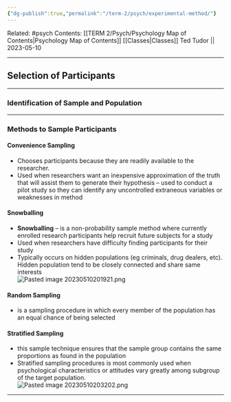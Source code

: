 ```yaml
---
{"dg-publish":true,"permalink":"/term-2/psych/experimental-method/"}
---
```


Related: #psych
Contents: [[TERM 2/Psych/Psychology Map of Contents\|Psychology Map of Contents]]
[[Classes\|Classes]]
Ted Tudor || 2023-05-10
***

## Selection of Participants
---
### Identification of Sample and Population
--- 
### Methods to Sample Participants
#### Convenience Sampling
- Chooses participants because they are readily available to the researcher. 
- Used when researchers want an inexpensive approximation of the truth that will assist them to generate their hypothesis – used to conduct a pilot study so they can identify any uncontrolled extraneous variables or weaknesses in method


#### Snowballing

- **Snowballing** – is a non-probability sample method where currently enrolled research participants help recruit future subjects for a study
- Used when researchers have difficulty finding participants for their study
- Typically occurs on hidden populations (eg criminals, drug dealers, etc). Hidden population tend to be closely connected and share same interests  
![Pasted image 20230510201921.png](/img/user/Pasted%20image%2020230510201921.png)


#### **Random Sampling**
- is a sampling procedure in which every member of the population has an equal chance of being selected

#### Stratified Sampling
- this sample technique ensures that the sample group contains the same proportions as found in the population
- Stratified sampling procedures is most commonly used when psychological characteristics or attitudes vary greatly among subgroup of the target population.  
![Pasted image 20230510203202.png](/img/user/Pasted%20image%2020230510203202.png)






---
 

